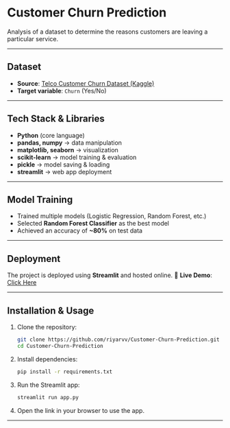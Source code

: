 # Customer Churn Prediction
Analysis of a dataset to determine the reasons customers are leaving a particular service.

---

##  Dataset

* **Source**: [Telco Customer Churn Dataset (Kaggle)](https://www.kaggle.com/blastchar/telco-customer-churn)
* **Target variable**: `Churn` (Yes/No)

---

##  Tech Stack & Libraries

* **Python** (core language)
* **pandas, numpy** → data manipulation
* **matplotlib, seaborn** → visualization
* **scikit-learn** → model training & evaluation
* **pickle** → model saving & loading
* **streamlit** → web app deployment

---

##  Model Training

* Trained multiple models (Logistic Regression, Random Forest, etc.)
* Selected **Random Forest Classifier** as the best model
* Achieved an accuracy of **\~80%** on test data

---

##  Deployment

The project is deployed using **Streamlit** and hosted online.
🔗 **Live Demo**: [Click Here](https://customer-churn-prediction-dcke.onrender.com)

---

##  Installation & Usage

1. Clone the repository:

   ```bash
   git clone https://github.com/riyarvv/Customer-Churn-Prediction.git
   cd Customer-Churn-Prediction
   ```

2. Install dependencies:

   ```bash
   pip install -r requirements.txt
   ```

3. Run the Streamlit app:

   ```bash
   streamlit run app.py
   ```

4. Open the link in your browser to use the app.

---
